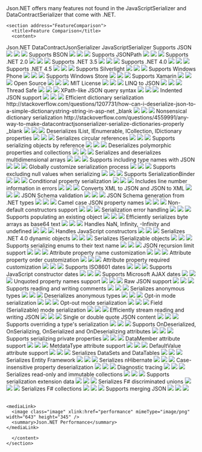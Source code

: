 <?xml version="1.0" encoding="utf-8"?>
<topic id="JsonNetVsDotNetSerializers" revisionNumber="1">
  <developerConceptualDocument xmlns="http://ddue.schemas.microsoft.com/authoring/2003/5" xmlns:xlink="http://www.w3.org/1999/xlink">Json.NET offers many features not found in the JavaScriptSerializer and DataContractSerializer that come with .NET.


    <section address="FeatureComparison">
      <title>Feature Comparison</title>
      <content>
<table>
  <tableHeader>
    <row>
      <entry><para></para></entry>
      <entry><para>Json.NET</para></entry>
      <entry><para>DataContractJsonSerializer</para></entry>
      <entry><para>JavaScriptSerializer</para></entry>
    </row>
  </tableHeader>
  <row>
    <entry><para>Supports JSON</para></entry>
    <entry><para><markup><img src="../tick.png" /></markup></para></entry>
    <entry><para><markup><img src="../tick.png" /></markup></para></entry>
    <entry><para><markup><img src="../tick.png" /></markup></para></entry>
  </row>
  <row>
    <entry><para>Supports BSON</para></entry>
    <entry><para><markup><img src="../tick.png" /></markup></para></entry>
    <entry><para><markup><img src="../cross.png" /></markup></para></entry>
    <entry><para><markup><img src="../cross.png" /></markup></para></entry>
  </row>
  <row>
    <entry><para>Supports JSONPath</para></entry>
    <entry><para><markup><img src="../tick.png" /></markup></para></entry>
    <entry><para><markup><img src="../cross.png" /></markup></para></entry>
    <entry><para><markup><img src="../cross.png" /></markup></para></entry>
  </row>
  <row>
    <entry><para>Supports .NET 2.0</para></entry>
    <entry><para><markup><img src="../tick.png" /></markup></para></entry>
    <entry><para><markup><img src="../cross.png" /></markup></para></entry>
    <entry><para><markup><img src="../cross.png" /></markup></para></entry>
  </row>
  <row>
    <entry><para>Supports .NET 3.5</para></entry>
    <entry><para><markup><img src="../tick.png" /></markup></para></entry>
    <entry><para><markup><img src="../tick.png" /></markup></para></entry>
    <entry><para><markup><img src="../tick.png" /></markup></para></entry>
  </row>
  <row>
    <entry><para>Supports .NET 4.0</para></entry>
    <entry><para><markup><img src="../tick.png" /></markup></para></entry>
    <entry><para><markup><img src="../tick.png" /></markup></para></entry>
    <entry><para><markup><img src="../tick.png" /></markup></para></entry>
  </row>
  <row>
    <entry><para>Supports .NET 4.5</para></entry>
    <entry><para><markup><img src="../tick.png" /></markup></para></entry>
    <entry><para><markup><img src="../tick.png" /></markup></para></entry>
    <entry><para><markup><img src="../tick.png" /></markup></para></entry>
  </row>
  <row>
    <entry><para>Supports Silverlight</para></entry>
    <entry><para><markup><img src="../tick.png" /></markup></para></entry>
    <entry><para><markup><img src="../tick.png" /></markup></para></entry>
    <entry><para><markup><img src="../cross.png" /></markup></para></entry>
  </row>
  <row>
    <entry><para>Supports Windows Phone</para></entry>
    <entry><para><markup><img src="../tick.png" /></markup></para></entry>
    <entry><para><markup><img src="../tick.png" /></markup></para></entry>
    <entry><para><markup><img src="../cross.png" /></markup></para></entry>
  </row>
  <row>
    <entry><para>Supports Windows Store</para></entry>
    <entry><para><markup><img src="../tick.png" /></markup></para></entry>
    <entry><para><markup><img src="../tick.png" /></markup></para></entry>
    <entry><para><markup><img src="../cross.png" /></markup></para></entry>
  </row>
  <row>
    <entry><para>Supports Xamarin</para></entry>
    <entry><para><markup><img src="../tick.png" /></markup></para></entry>
    <entry><para><markup><img src="../tick.png" /></markup></para></entry>
    <entry><para><markup><img src="../cross.png" /></markup></para></entry>
  </row>
  <row>
    <entry><para>Open Source</para></entry>
    <entry><para><markup><img src="../tick.png" /></markup></para></entry>
    <entry><para><markup><img src="../cross.png" /></markup></para></entry>
    <entry><para><markup><img src="../cross.png" /></markup></para></entry>
  </row>
  <row>
    <entry><para>MIT License</para></entry>
    <entry><para><markup><img src="../tick.png" /></markup></para></entry>
    <entry><para><markup><img src="../cross.png" /></markup></para></entry>
    <entry><para><markup><img src="../cross.png" /></markup></para></entry>
  </row>
  <row>
    <entry><para>LINQ to JSON</para></entry>
    <entry><para><markup><img src="../tick.png" /></markup></para></entry>
    <entry><para><markup><img src="../cross.png" /></markup></para></entry>
    <entry><para><markup><img src="../cross.png" /></markup></para></entry>
  </row>
  <row>
    <entry><para>Thread Safe</para></entry>
    <entry><para><markup><img src="../tick.png" /></markup></para></entry>
    <entry><para><markup><img src="../tick.png" /></markup></para></entry>
    <entry><para><markup><img src="../tick.png" /></markup></para></entry>
  </row>
  <row>
    <entry><para>XPath-like JSON query syntax</para></entry>
    <entry><para><markup><img src="../tick.png" /></markup></para></entry>
    <entry><para><markup><img src="../cross.png" /></markup></para></entry>
    <entry><para><markup><img src="../cross.png" /></markup></para></entry>
  </row>
  <row>
    <entry><para>Indented JSON support</para></entry>
    <entry><para><markup><img src="../tick.png" /></markup></para></entry>
    <entry><para><markup><img src="../cross.png" /></markup></para></entry>
    <entry><para><markup><img src="../cross.png" /></markup></para></entry>
  </row>
  <row>
    <entry><para>
    <externalLink>
		<linkText>Efficient dictionary serialization</linkText>
		<linkUri>http://stackoverflow.com/questions/1207731/how-can-i-deserialize-json-to-a-simple-dictionarystring-string-in-asp-net</linkUri>
		<linkTarget>_blank</linkTarget>
	</externalLink>
    </para></entry>
    <entry><para><markup><img src="../tick.png" /></markup></para></entry>
    <entry><para><markup><img src="../cross.png" /></markup></para></entry>
    <entry><para><markup><img src="../tick.png" /></markup></para></entry>
  </row>
  <row>
    <entry><para>
    <externalLink>
		<linkText>Nonsensical dictionary serialization</linkText>
		<linkUri>http://stackoverflow.com/questions/4559991/any-way-to-make-datacontractjsonserializer-serialize-dictionaries-properly</linkUri>
		<linkTarget>_blank</linkTarget>
	</externalLink>
    </para></entry>
    <entry><para><markup><img src="../cross.png" /></markup></para></entry>
    <entry><para><markup><img src="../tick.png" /></markup></para></entry>
    <entry><para><markup><img src="../cross.png" /></markup></para></entry>
  </row>
  <row>
    <entry><para>Deserializes IList, IEnumerable, ICollection, IDictionary properties</para></entry>
    <entry><para><markup><img src="../tick.png" /></markup></para></entry>
    <entry><para><markup><img src="../cross.png" /></markup></para></entry>
    <entry><para><markup><img src="../cross.png" /></markup></para></entry>
  </row>
  <row>
    <entry><para>Serializes circular references</para></entry>
    <entry><para><markup><img src="../tick.png" /></markup></para></entry>
    <entry><para><markup><img src="../cross.png" /></markup></para></entry>
    <entry><para><markup><img src="../cross.png" /></markup></para></entry>
  </row>
  <row>
    <entry><para>Supports serializing objects by reference</para></entry>
    <entry><para><markup><img src="../tick.png" /></markup></para></entry>
    <entry><para><markup><img src="../cross.png" /></markup></para></entry>
    <entry><para><markup><img src="../cross.png" /></markup></para></entry>
  </row>
  <row>
    <entry><para>Deserializes polymorphic properties and collections</para></entry>
    <entry><para><markup><img src="../tick.png" /></markup></para></entry>
    <entry><para><markup><img src="../tick.png" /></markup></para></entry>
    <entry><para><markup><img src="../tick.png" /></markup></para></entry>
  </row>
  <row>
    <entry><para>Serializes and deserializes multidimensional arrays</para></entry>
    <entry><para><markup><img src="../tick.png" /></markup></para></entry>
    <entry><para><markup><img src="../cross.png" /></markup></para></entry>
    <entry><para><markup><img src="../cross.png" /></markup></para></entry>
  </row>
  <row>
    <entry><para>Supports including type names with JSON</para></entry>
    <entry><para><markup><img src="../tick.png" /></markup></para></entry>
    <entry><para><markup><img src="../tick.png" /></markup></para></entry>
    <entry><para><markup><img src="../tick.png" /></markup></para></entry>
  </row>
  <row>
    <entry><para>Globally customize serialization process</para></entry>
    <entry><para><markup><img src="../tick.png" /></markup></para></entry>
    <entry><para><markup><img src="../tick.png" /></markup></para></entry>
    <entry><para><markup><img src="../cross.png" /></markup></para></entry>
  </row>
  <row>
    <entry><para>Supports excluding null values when serializing</para></entry>
    <entry><para><markup><img src="../tick.png" /></markup></para></entry>
    <entry><para><markup><img src="../cross.png" /></markup></para></entry>
    <entry><para><markup><img src="../cross.png" /></markup></para></entry>
  </row>
  <row>
    <entry><para>Supports SerializationBinder</para></entry>
    <entry><para><markup><img src="../tick.png" /></markup></para></entry>
    <entry><para><markup><img src="../cross.png" /></markup></para></entry>
    <entry><para><markup><img src="../cross.png" /></markup></para></entry>
  </row>
  <row>
    <entry><para>Conditional property serialization</para></entry>
    <entry><para><markup><img src="../tick.png" /></markup></para></entry>
    <entry><para><markup><img src="../cross.png" /></markup></para></entry>
    <entry><para><markup><img src="../cross.png" /></markup></para></entry>
  </row>
  <row>
    <entry><para>Includes line number information in errors</para></entry>
    <entry><para><markup><img src="../tick.png" /></markup></para></entry>
    <entry><para><markup><img src="../tick.png" /></markup></para></entry>
    <entry><para><markup><img src="../cross.png" /></markup></para></entry>
  </row>
  <row>
    <entry><para>Converts XML to JSON and JSON to XML</para></entry>
    <entry><para><markup><img src="../tick.png" /></markup></para></entry>
    <entry><para><markup><img src="../cross.png" /></markup></para></entry>
    <entry><para><markup><img src="../cross.png" /></markup></para></entry>
  </row>
  <row>
    <entry><para>JSON Schema validation</para></entry>
    <entry><para><markup><img src="../tick.png" /></markup></para></entry>
    <entry><para><markup><img src="../cross.png" /></markup></para></entry>
    <entry><para><markup><img src="../cross.png" /></markup></para></entry>
  </row>
  <row>
    <entry><para>JSON Schema generation from .NET types</para></entry>
    <entry><para><markup><img src="../tick.png" /></markup></para></entry>
    <entry><para><markup><img src="../cross.png" /></markup></para></entry>
    <entry><para><markup><img src="../cross.png" /></markup></para></entry>
  </row>
  <row>
    <entry><para>Camel case JSON property names</para></entry>
    <entry><para><markup><img src="../tick.png" /></markup></para></entry>
    <entry><para><markup><img src="../cross.png" /></markup></para></entry>
    <entry><para><markup><img src="../cross.png" /></markup></para></entry>
  </row>
  <row>
    <entry><para>Non-default constructors support</para></entry>
    <entry><para><markup><img src="../tick.png" /></markup></para></entry>
    <entry><para><markup><img src="../cross.png" /></markup></para></entry>
    <entry><para><markup><img src="../cross.png" /></markup></para></entry>
  </row>
  <row>
    <entry><para>Serialization error handling</para></entry>
    <entry><para><markup><img src="../tick.png" /></markup></para></entry>
    <entry><para><markup><img src="../cross.png" /></markup></para></entry>
    <entry><para><markup><img src="../cross.png" /></markup></para></entry>
  </row>
  <row>
    <entry><para>Supports populating an existing object</para></entry>
    <entry><para><markup><img src="../tick.png" /></markup></para></entry>
    <entry><para><markup><img src="../cross.png" /></markup></para></entry>
    <entry><para><markup><img src="../cross.png" /></markup></para></entry>
  </row>
  <row>
    <entry><para>Efficiently serializes byte arrays as base64 text</para></entry>
    <entry><para><markup><img src="../tick.png" /></markup></para></entry>
    <entry><para><markup><img src="../cross.png" /></markup></para></entry>
    <entry><para><markup><img src="../cross.png" /></markup></para></entry>
  </row>
  <row>
    <entry><para>Handles NaN, Infinity, -Infinity and undefined</para></entry>
    <entry><para><markup><img src="../tick.png" /></markup></para></entry>
    <entry><para><markup><img src="../cross.png" /></markup></para></entry>
    <entry><para><markup><img src="../cross.png" /></markup></para></entry>
  </row>
  <row>
    <entry><para>Handles JavaScript constructors</para></entry>
    <entry><para><markup><img src="../tick.png" /></markup></para></entry>
    <entry><para><markup><img src="../cross.png" /></markup></para></entry>
    <entry><para><markup><img src="../cross.png" /></markup></para></entry>
  </row>
  <row>
    <entry><para>Serializes .NET 4.0 dynamic objects</para></entry>
    <entry><para><markup><img src="../tick.png" /></markup></para></entry>
    <entry><para><markup><img src="../cross.png" /></markup></para></entry>
    <entry><para><markup><img src="../cross.png" /></markup></para></entry>
  </row>
  <row>
    <entry><para>Serializes ISerializable objects</para></entry>
    <entry><para><markup><img src="../tick.png" /></markup></para></entry>
    <entry><para><markup><img src="../cross.png" /></markup></para></entry>
    <entry><para><markup><img src="../cross.png" /></markup></para></entry>
  </row>
  <row>
    <entry><para>Supports serializing enums to their text name</para></entry>
    <entry><para><markup><img src="../tick.png" /></markup></para></entry>
    <entry><para><markup><img src="../cross.png" /></markup></para></entry>
    <entry><para><markup><img src="../cross.png" /></markup></para></entry>
  </row>
  <row>
    <entry><para>JSON recursion limit support</para></entry>
    <entry><para><markup><img src="../tick.png" /></markup></para></entry>
    <entry><para><markup><img src="../tick.png" /></markup></para></entry>
    <entry><para><markup><img src="../tick.png" /></markup></para></entry>
  </row>
  <row>
    <entry><para>Attribute property name customization</para></entry>
    <entry><para><markup><img src="../tick.png" /></markup></para></entry>
    <entry><para><markup><img src="../tick.png" /></markup></para></entry>
    <entry><para><markup><img src="../cross.png" /></markup></para></entry>
  </row>
  <row>
    <entry><para>Attribute property order customization</para></entry>
    <entry><para><markup><img src="../tick.png" /></markup></para></entry>
    <entry><para><markup><img src="../tick.png" /></markup></para></entry>
    <entry><para><markup><img src="../cross.png" /></markup></para></entry>
  </row>
  <row>
    <entry><para>Attribute property required customization</para></entry>
    <entry><para><markup><img src="../tick.png" /></markup></para></entry>
    <entry><para><markup><img src="../tick.png" /></markup></para></entry>
    <entry><para><markup><img src="../cross.png" /></markup></para></entry>
  </row>
  <row>
    <entry><para>Supports ISO8601 dates</para></entry>
    <entry><para><markup><img src="../tick.png" /></markup></para></entry>
    <entry><para><markup><img src="../cross.png" /></markup></para></entry>
    <entry><para><markup><img src="../cross.png" /></markup></para></entry>
  </row>
  <row>
    <entry><para>Supports JavaScript constructor dates</para></entry>
    <entry><para><markup><img src="../tick.png" /></markup></para></entry>
    <entry><para><markup><img src="../cross.png" /></markup></para></entry>
    <entry><para><markup><img src="../cross.png" /></markup></para></entry>
  </row>
  <row>
    <entry><para>Supports Microsoft AJAX dates</para></entry>
    <entry><para><markup><img src="../tick.png" /></markup></para></entry>
    <entry><para><markup><img src="../tick.png" /></markup></para></entry>
    <entry><para><markup><img src="../tick.png" /></markup></para></entry>
  </row>
  <row>
    <entry><para>Unquoted property names support</para></entry>
    <entry><para><markup><img src="../tick.png" /></markup></para></entry>
    <entry><para><markup><img src="../cross.png" /></markup></para></entry>
    <entry><para><markup><img src="../cross.png" /></markup></para></entry>
  </row>
  <row>
    <entry><para>Raw JSON support</para></entry>
    <entry><para><markup><img src="../tick.png" /></markup></para></entry>
    <entry><para><markup><img src="../cross.png" /></markup></para></entry>
    <entry><para><markup><img src="../cross.png" /></markup></para></entry>
  </row>
  <row>
    <entry><para>Supports reading and writing comments</para></entry>
    <entry><para><markup><img src="../tick.png" /></markup></para></entry>
    <entry><para><markup><img src="../cross.png" /></markup></para></entry>
    <entry><para><markup><img src="../cross.png" /></markup></para></entry>
  </row>
  <row>
    <entry><para>Serializes anonymous types</para></entry>
    <entry><para><markup><img src="../tick.png" /></markup></para></entry>
    <entry><para><markup><img src="../cross.png" /></markup></para></entry>
    <entry><para><markup><img src="../tick.png" /></markup></para></entry>
  </row>
  <row>
    <entry><para>Deserializes anonymous types</para></entry>
    <entry><para><markup><img src="../tick.png" /></markup></para></entry>
    <entry><para><markup><img src="../cross.png" /></markup></para></entry>
    <entry><para><markup><img src="../cross.png" /></markup></para></entry>
  </row>
  <row>
    <entry><para>Opt-in mode serialization</para></entry>
    <entry><para><markup><img src="../tick.png" /></markup></para></entry>
    <entry><para><markup><img src="../tick.png" /></markup></para></entry>
    <entry><para><markup><img src="../cross.png" /></markup></para></entry>
  </row>
  <row>
    <entry><para>Opt-out mode serialization</para></entry>
    <entry><para><markup><img src="../tick.png" /></markup></para></entry>
    <entry><para><markup><img src="../cross.png" /></markup></para></entry>
    <entry><para><markup><img src="../tick.png" /></markup></para></entry>
  </row>
  <row>
    <entry><para>Field (Serializable) mode serialization</para></entry>
    <entry><para><markup><img src="../tick.png" /></markup></para></entry>
    <entry><para><markup><img src="../tick.png" /></markup></para></entry>
    <entry><para><markup><img src="../cross.png" /></markup></para></entry>
  </row>
  <row>
    <entry><para>Efficiently stream reading and writing JSON</para></entry>
    <entry><para><markup><img src="../tick.png" /></markup></para></entry>
    <entry><para><markup><img src="../tick.png" /></markup></para></entry>
    <entry><para><markup><img src="../cross.png" /></markup></para></entry>
  </row>
  <row>
    <entry><para>Single or double quote JSON content</para></entry>
    <entry><para><markup><img src="../tick.png" /></markup></para></entry>
    <entry><para><markup><img src="../cross.png" /></markup></para></entry>
    <entry><para><markup><img src="../cross.png" /></markup></para></entry>
  </row>
  <row>
    <entry><para>Supports overriding a type&apos;s serialization</para></entry>
    <entry><para><markup><img src="../tick.png" /></markup></para></entry>
    <entry><para><markup><img src="../cross.png" /></markup></para></entry>
    <entry><para><markup><img src="../tick.png" /></markup></para></entry>
  </row>
  <row>
    <entry><para>Supports OnDeserialized, OnSerializing, OnSerialized and OnDeserializing attributes</para></entry>
    <entry><para><markup><img src="../tick.png" /></markup></para></entry>
    <entry><para><markup><img src="../tick.png" /></markup></para></entry>
    <entry><para><markup><img src="../cross.png" /></markup></para></entry>
  </row>
  <row>
    <entry><para>Supports serializing private properties</para></entry>
    <entry><para><markup><img src="../tick.png" /></markup></para></entry>
    <entry><para><markup><img src="../tick.png" /></markup></para></entry>
    <entry><para><markup><img src="../cross.png" /></markup></para></entry>
  </row>
  <row>
    <entry><para>DataMember attribute support</para></entry>
    <entry><para><markup><img src="../tick.png" /></markup></para></entry>
    <entry><para><markup><img src="../tick.png" /></markup></para></entry>
    <entry><para><markup><img src="../cross.png" /></markup></para></entry>
  </row>
  <row>
    <entry><para>MetdataType attribute support</para></entry>
    <entry><para><markup><img src="../tick.png" /></markup></para></entry>
    <entry><para><markup><img src="../cross.png" /></markup></para></entry>
    <entry><para><markup><img src="../cross.png" /></markup></para></entry>
  </row>
  <row>
    <entry><para>DefaultValue attribute support</para></entry>
    <entry><para><markup><img src="../tick.png" /></markup></para></entry>
    <entry><para><markup><img src="../cross.png" /></markup></para></entry>
    <entry><para><markup><img src="../cross.png" /></markup></para></entry>
  </row>
  <row>
    <entry><para>Serializes DataSets and DataTables</para></entry>
    <entry><para><markup><img src="../tick.png" /></markup></para></entry>
    <entry><para><markup><img src="../cross.png" /></markup></para></entry>
    <entry><para><markup><img src="../cross.png" /></markup></para></entry>
  </row>
  <row>
    <entry><para>Serializes Entity Framework</para></entry>
    <entry><para><markup><img src="../tick.png" /></markup></para></entry>
    <entry><para><markup><img src="../cross.png" /></markup></para></entry>
    <entry><para><markup><img src="../cross.png" /></markup></para></entry>
  </row>
  <row>
    <entry><para>Serializes nHibernate</para></entry>
    <entry><para><markup><img src="../tick.png" /></markup></para></entry>
    <entry><para><markup><img src="../cross.png" /></markup></para></entry>
    <entry><para><markup><img src="../cross.png" /></markup></para></entry>
  </row>
  <row>
    <entry><para>Case-insensitive property deserialization</para></entry>
    <entry><para><markup><img src="../tick.png" /></markup></para></entry>
    <entry><para><markup><img src="../cross.png" /></markup></para></entry>
    <entry><para><markup><img src="../cross.png" /></markup></para></entry>
  </row>
  <row>
    <entry><para>Diagnostic tracing</para></entry>
    <entry><para><markup><img src="../tick.png" /></markup></para></entry>
    <entry><para><markup><img src="../tick.png" /></markup></para></entry>
    <entry><para><markup><img src="../cross.png" /></markup></para></entry>
  </row>
  <row>
    <entry><para>Serializes read-only and immutable collections</para></entry>
    <entry><para><markup><img src="../tick.png" /></markup></para></entry>
    <entry><para><markup><img src="../cross.png" /></markup></para></entry>
    <entry><para><markup><img src="../cross.png" /></markup></para></entry>
  </row>
  <row>
    <entry><para>Supports serialization extension data</para></entry>
    <entry><para><markup><img src="../tick.png" /></markup></para></entry>
    <entry><para><markup><img src="../tick.png" /></markup></para></entry>
    <entry><para><markup><img src="../cross.png" /></markup></para></entry>
  </row>
  <row>
    <entry><para>Serializes F# discriminated unions</para></entry>
    <entry><para><markup><img src="../tick.png" /></markup></para></entry>
    <entry><para><markup><img src="../cross.png" /></markup></para></entry>
    <entry><para><markup><img src="../cross.png" /></markup></para></entry>
  </row>
  <row>
    <entry><para>Serializes F# collections</para></entry>
    <entry><para><markup><img src="../tick.png" /></markup></para></entry>
    <entry><para><markup><img src="../cross.png" /></markup></para></entry>
    <entry><para><markup><img src="../cross.png" /></markup></para></entry>
  </row>
  <row>
    <entry><para>Supports merging JSON</para></entry>
    <entry><para><markup><img src="../tick.png" /></markup></para></entry>
    <entry><para><markup><img src="../cross.png" /></markup></para></entry>
    <entry><para><markup><img src="../cross.png" /></markup></para></entry>
  </row>
</table>
      </content>
    </section>
    <section address="Benchmarks">
      <title>Benchmarks</title>
      <content>
        
	<mediaLink>
      <image class="image" xlink:href="performance" mimeType="image/png" width="643" height="345" />
      <summary>Json.NET Performance</summary>
	</mediaLink>
        
      </content>
    </section>
